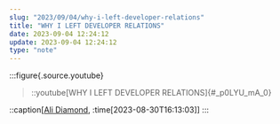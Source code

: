 ```yaml
---
slug: "2023/09/04/why-i-left-developer-relations"
title: "WHY I LEFT DEVELOPER RELATIONS"
date: 2023-09-04 12:24:12
update: 2023-09-04 12:24:12
type: "note"
---
```


:::figure{.source.youtube}
> ::youtube[WHY I LEFT DEVELOPER RELATIONS]{#_p0LYU_mA_0}
>
::caption[[Ali Diamond](https://www.youtube.com/watch?v=_p0LYU_mA_0), :time[2023-08-30T16:13:03]]
:::
